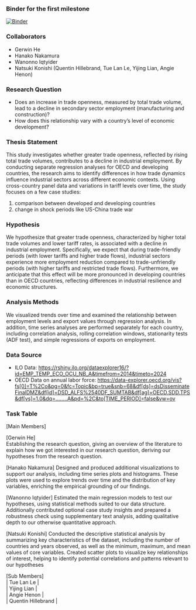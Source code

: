 ### Binder for the first milestone
[![Binder](https://mybinder.org/badge_logo.svg)](https://mybinder.org/v2/gh/Gericko/graspp-25S-trade/HEAD?urlpath=%2Fdoc%2Ftree%2Fnotebooks%2Fmilestone_1.ipynb)


### Collaborators
- Gerwin He 
- Hanako Nakamura
- Wanonno Iqtyider
- Natsuki Konishi
(Quentin Hillebrand, Tue Lan Le, Yijing Lian, Angie Henon) 

### Research Question
- Does an increase in trade openness, measured by total trade volume, lead to a decline in secondary sector employment (manufacturing and construction)?
- How does this relationship vary with a country’s level of economic development?

### Thesis Statement
This study investigates whether greater trade openness, reflected by rising total trade volumes, contributes to a decline in industrial employment. By conducting separate regression analyses for OECD and developing countries, the research aims to identify differences in how trade dynamics influence industrial sectors across different economic contexts. Using cross-country panel data and variations in tariff levels over time, the study focuses on a few case studies:
1. comparison between developed and developing countries
2. change in shock periods like US-China trade war

### Hypothesis
We hypothesize that greater trade openness, characterized by higher total trade volumes and lower tariff rates, is associated with a decline in industrial employment. Specifically, we expect that during trade-friendly periods (with lower tariffs and higher trade flows), industrial sectors experience more employment reduction compared to trade-unfriendly periods (with higher tariffs and restricted trade flows). Furthermore, we anticipate that this effect will be more pronounced in developing countries than in OECD countries, reflecting differences in industrial resilience and economic structures.

### Analysis Methods 
We visualized trends over time and examined the relationship between employment levels and export values through regression analysis. In addition, time series analyses are performed separately for each country, including correlation analysis, rolling correlation windows, stationarity tests (ADF test), and simple regressions of exports on employment.

### Data Source
- ILO Data: https://rshiny.ilo.org/dataexplorer16/?id=EMP_TEMP_ECO_OCU_NB_A&timefrom=2014&timeto=2024
- OECD Data on annual labor force: https://data-explorer.oecd.org/vis?fs[0]=T%2Co&pg=0&fc=Topic&bp=true&snb=68&df[ds]=dsDisseminateFinalDMZ&df[id]=DSD_ALFS%2540DF_SUMTAB&df[ag]=OECD.SDD.TPS&df[vs]=1.0&dq=........A&pd=%2C&to[TIME_PERIOD]=false&vw=ov

### Task Table
[Main Members]       

[Gerwin He]  
Establishing the research question, giving an overview of the literature to explain how we got interested in our research question, deriving our hypotheses from the research question.                                 

[Hanako Nakamura]
Designed and produced additional visualizations to support our analysis, including time series plots and histograms. These plots were used to explore trends over time and the distribution of key variables, enriching the empirical grounding of our findings.

[Wanonno Iqtyider]
Estimated the main regression models to test our hypotheses, using statistical methods suited to our data structure. Additionally contributed optional case study insights and prepared a robustness check using supplementary text analysis, adding qualitative depth to our otherwise quantitative approach.

[Natsuki Konishi] 
Conducted the descriptive statistical analysis by summarizing key characteristics of the dataset, including the number of countries and years observed, as well as the minimum, maximum, and mean values of core variables. Created scatter plots to visualize key relationships of interest, helping to identify potential correlations and patterns relevant to our hypotheses

[Sub Members]  
| Tue Lan Le         |                             
| Yijing Lian        |                      
| Angie Henon        |                                  
| Quentin Hillebrand |                                 